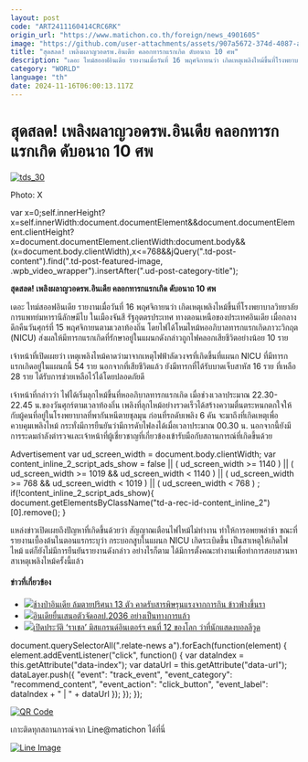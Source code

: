 ```yaml
---
layout: post
code: "ART2411160414CRC6RK"
origin_url: "https://www.matichon.co.th/foreign/news_4901605"
image: "https://github.com/user-attachments/assets/907a5672-374d-4087-a5fd-f0375c0ba59b"
title: "สุดสลด! เพลิงผลาญวอดรพ.อินเดีย คลอกทารกแรกเกิด ดับอนาถ 10 ศพ"
description: "เดอะ ไทม์สออฟอินเดีย รายงานเมื่อวันที่ 16 พฤศจิกายนว่า เกิดเหตุเพลิงไหม้ขึ้นที่โรงพยาบาลวิทยาลัยการแพทย์มหารานีลักษมีไบ ในเมืองจันสี รัฐอุตตรประเทศ ทางตอนเหนือของประเทศอินเดีย เมื่อกลางดึกคืนวันศุกร์ที่ 15 พฤศจิกายนตามเวลาท้องถิ่น โดยไฟได้โหมไหม้หออภิบาลทารกแรกเกิดภาวะวิกฤต(NICU) ส่งผลให้มีทารกแรกเกิดที่รักษาอยู่ในแผนกดังกล่าวถูกไฟคลอกเสียชีวิตอย่างน้อย 10 ราย"
category: "WORLD"
language: "th"
date: 2024-11-16T06:00:13.117Z
---
```


# สุดสลด! เพลิงผลาญวอดรพ.อินเดีย คลอกทารกแรกเกิด ดับอนาถ 10 ศพ

[![](https://www.matichon.co.th/wp-content/uploads/2024/11/tds_30.png "tds_30")](https://www.matichon.co.th/wp-content/uploads/2024/11/tds_30.png)

Photo: X

var x=0;self.innerHeight?x=self.innerWidth:document.documentElement&&document.documentElement.clientHeight?x=document.documentElement.clientWidth:document.body&&(x=document.body.clientWidth),x<=768&&jQuery(".td-post-content").find(".td-post-featured-image, .wpb\_video\_wrapper").insertAfter(".ud-post-category-title");

**สุดสลด! เพลิงผลาญวอดรพ.อินเดีย คลอกทารกแรกเกิด ดับอนาถ 10 ศพ**

เดอะ ไทม์สออฟอินเดีย รายงานเมื่อวันที่ 16 พฤศจิกายนว่า เกิดเหตุเพลิงไหม้ขึ้นที่โรงพยาบาลวิทยาลัยการแพทย์มหารานีลักษมีไบ ในเมืองจันสี รัฐอุตตรประเทศ ทางตอนเหนือของประเทศอินเดีย เมื่อกลางดึกคืนวันศุกร์ที่ 15 พฤศจิกายนตามเวลาท้องถิ่น โดยไฟได้โหมไหม้หออภิบาลทารกแรกเกิดภาวะวิกฤต (NICU) ส่งผลให้มีทารกแรกเกิดที่รักษาอยู่ในแผนกดังกล่าวถูกไฟคลอกเสียชีวิตอย่างน้อย 10 ราย

เจ้าหน้าที่เปิดเผยว่า เหตุเพลิงไหม้คาดว่ามาจากเหตุไฟฟ้าลัดวงจรที่เกิดขึ้นที่แผนก NICU ที่มีทารกแรกเกิดอยู่ในแผนกนี้ 54 ราย นอกจากที่เสียชีวิตแล้ว ยังมีทารกที่ได้รับบาดเจ็บสาหัส 16 ราย ที่เหลือ 28 ราย ได้รับการช่วยเหลือไว้ได้โดยปลอดภัยดี

เจ้าหน้าที่กล่าวว่า ไฟได้เริ่มลุกไหม้ขึ้นที่หออภิบาลทารกแรกเกิด เมื่อช่วงเวลาประมาณ 22.30-22.45 น.ของวันศุกร์ตามเวลาท้องถิ่น เพลิงที่ลุกไหม้อย่างรวดเร็วได้สร้างความตื่นตระหนกตกใจให้กับผู้คนที่อยู่ในโรงพยาบาลที่พากันหนีตายชุลมุน ก่อนที่รถดับเพลิง 6 คัน จะมาถึงที่เกิดเหตุเพื่อควบคุมเพลิงไหม้ กระทั่งมีการยืนยันว่ามีการดับไฟลงได้เมื่อเวลาประมาณ 00.30 น. นอกจากนี้ยังมีการระดมกำลังตำรวจและเจ้าหน้าที่ผู้เชี่ยวชาญที่เกี่ยวข้องเข้ารับมือกับสถานการณ์ที่เกิดขึ้นด้วย

Advertisement var ud\_screen\_width = document.body.clientWidth; var content\_inline\_2\_script\_ads\_show = false || ( ud\_screen\_width >= 1140 ) || ( ud\_screen\_width >= 1019 && ud\_screen\_width < 1140 ) || ( ud\_screen\_width >= 768 && ud\_screen\_width < 1019 ) || ( ud\_screen\_width < 768 ) ; if(!content\_inline\_2\_script\_ads\_show){ document.getElementsByClassName("td-a-rec-id-content\_inline\_2")\[0\].remove(); }

แหล่งข่าวเปิดเผยถึงปัญหาที่เกิดขึ้นด้วยว่า สัญญาณเตือนไฟไหม้ไม่ทำงาน ทำให้การอพยพล่าช้า ขณะที่รายงานเบื้องต้นในตอนแรกระบุว่า กระบอกสูบในแผนก NICU เกิดระเบิดขึ้น เป็นสาเหตุให้เกิดไฟไหม้ แต่ก็ยังไม่มีการยืนยันรายงานดังกล่าว อย่างไรก็ตาม ได้มีการตั้งคณะทำงานเพื่อทำการสอบสวนหาสาเหตุเพลิงไหม้ครั้งนี้แล้ว

#### ข่าวที่เกี่ยวข้อง

*   [![](https://www.matichon.co.th/wp-content/uploads/2024/11/ช้างป่า00.jpg)ช้างป่าอินเดีย ล้มตายปริศนา 13 ตัว คาดรับสารพิษรุนแรงจากการกิน ข้าวฟ่างขึ้นรา](https://www.matichon.co.th/foreign/news_4890410)
*   [![](https://www.matichon.co.th/wp-content/uploads/2024/11/7285-1.jpg)อินเดียยื่นเสนอตัวจัดอลป.2036 อย่างเป็นทางการแล้ว](https://www.matichon.co.th/sport/sport-inter/news_4885236)
*   [![](https://www.matichon.co.th/wp-content/uploads/2024/10/728-30-1.jpg)เปิดประวัติ ‘ราเชล’ มิสแกรนด์อินเตอร์ฯ คนที่ 12 ของโลก ว่าที่นักแสดงบอลลีวูด](https://www.matichon.co.th/lifestyle/social-women/news_4866063)

document.querySelectorAll(".relate-news a").forEach(function(element) { element.addEventListener("click", function() { var dataIndex = this.getAttribute("data-index"); var dataUrl = this.getAttribute("data-url"); dataLayer.push({ "event": "track\_event", "event\_category": "recommend\_content", "event\_action": "click\_button", "event\_label": dataIndex + " | " + dataUrl }); }); });

[![QR Code](https://www.matichon.co.th/wp-content/uploads/2023/07/wob1371z.jpg)](https://lin.ee/ht0nDxX)

เกาะติดทุกสถานการณ์จาก Line@matichon ได้ที่นี่

[![Line Image](https://www.matichon.co.th/wp-content/uploads/2023/07/th.png)](https://lin.ee/ht0nDxX)